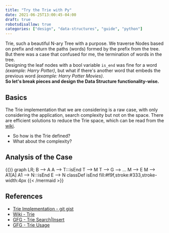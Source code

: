 ```yaml
---
title: "Try the Trie with Py"
date: 2021-06-25T13:00:45-04:00
draft: true
robotsdisallow: true
categories: ["design", "data-structures", "guide", "python"]
---
```

Trie, such a beautiful N-ary Tree with a purpose. We traverse Nodes based on prefix and return the paths (words) formed by the prefix from the tree. But there was a case that confused for me, the termination of words in the tree.   
Designing the leaf nodes with a bool variable `is_end` was fine for a word *(example: Harry Potter)*, but what if there's another word that embeds the previous word *(example: Harry Potter Movies)*.  
**So let's break pieces and design the Data Structure functionality-wise.**

## Basics
The Trie implementation that we are considering is a raw case, with only considering the application, search complexity but not on the space. There are efficient solutions to reduce the Trie space, which can be read from the [wiki](https://en.wikipedia.org/wiki/Trie).  

* So how is the Trie defined?
* What about the complexity?

## Analysis of the Case
{{<mermaid align="center">}}
graph LR;
    B --> A
    A --> T:::isEnd
    T --> M
    T --> G --> ...
    M --> E
    M --> A1[A]
    A1 --> N:::isEnd
    E --> N
    classDef isEnd fill:#f9f,stroke:#333,stroke-width:4px
{{< /mermaid >}}


## 

## References
* [Trie Implementation - git gist](https://gist.github.com/guhan62/64e60a5f9813e28ee4149496864b60a2)
* [Wiki - Trie](https://en.wikipedia.org/wiki/Trie)
* [GFG - Trie Search|Insert](https://www.geeksforgeeks.org/trie-insert-and-search/)
* [GFG - Trie Usage](https://www.geeksforgeeks.org/advantages-trie-data-structure/)